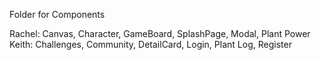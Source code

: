 Folder for Components

Rachel: Canvas, Character, GameBoard, SplashPage, Modal, Plant Power
Keith: Challenges, Community, DetailCard, Login, Plant Log, Register